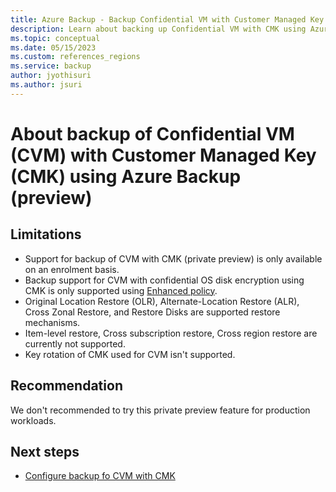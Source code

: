 ```yaml
---
title: Azure Backup - Backup Confidential VM with Customer Managed Key using Azure Backup CMK overview (preview) 
description: Learn about backing up Confidential VM with CMK using Azure Backup.
ms.topic: conceptual
ms.date: 05/15/2023
ms.custom: references_regions
ms.service: backup
author: jyothisuri
ms.author: jsuri
---
```


# About backup of Confidential VM (CVM) with Customer Managed Key (CMK) using Azure Backup (preview)






## Limitations

- Support for backup of CVM with CMK (private preview) is only available on an enrolment basis.
- Backup support for CVM with confidential OS disk encryption using CMK is only supported using [Enhanced policy](https://learn.microsoft.com/en-us/azure/backup/backup-azure-vms-enhanced-policy?tabs=azure-portal).
- Original Location Restore (OLR), Alternate-Location Restore (ALR), Cross Zonal Restore, and Restore Disks are supported restore mechanisms.
- Item-level restore, Cross subscription restore, Cross region restore are currently not supported.
- Key rotation of CMK used for CVM isn't supported.

## Recommendation

We don't recommended to try this private preview feature for production workloads.

## Next steps

- [Configure backup fo CVM with CMK](https://github.com/MicrosoftDocs/Backup-Confidential-VMs-with-CMK/blob/main/articles/backup-confidential-vm-with-customer-managed-key-configure-backup.md)
